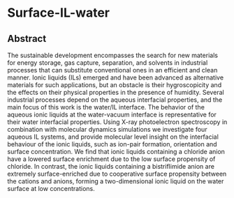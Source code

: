 # Surface-IL-water

## Abstract


The sustainable development encompasses the search for new materials for energy storage,
gas capture, separation, and solvents in industrial processes that can substitute conventional
ones in an efficient and clean manner. Ionic liquids (ILs) emerged and have been advanced as
alternative materials for such applications, but an obstacle is their hygroscopicity and the 
effects on their physical properties in the presence of humidity. Several industrial processes
depend on the aqueous interfacial properties, and the main focus of this work is the water/IL interface.
The behavior of the aqueous ionic liquids at the water-vacuum interface is representative for
their water interfacial properties. Using X-ray photoelectron spectroscopy in combination with 
molecular dynamics simulations we investigate four aqueous IL systems, and provide molecular level
insight on the interfacial behaviour of the ionic liquids, such as ion-pair formation, orientation
and surface concentration. We find that ionic liquids containing a chloride anion have a lowered 
surface enrichment due to the low surface propensity of chloride. In contrast, the ionic liquids 
containing a bistriflimide anion are extremely surface-enriched due to cooperative surface propensity 
between the cations and anions, forming a two-dimensional ionic liquid on the water surface at low concentrations.


